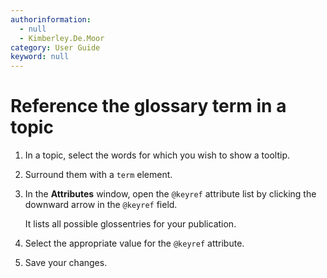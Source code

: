 ```yaml
---
authorinformation:
  - null
  - Kimberley.De.Moor
category: User Guide
keyword: null
---
```


# Reference the glossary term in a topic

1. In a topic, select the words for which you wish to show a tooltip.
2. Surround them with a `term` element.
3. In the **Attributes** window, open the `@keyref` attribute list by clicking the downward arrow in the `@keyref` field.

   It lists all possible glossentries for your publication.

4. Select the appropriate value for the `@keyref` attribute.
5. Save your changes.

